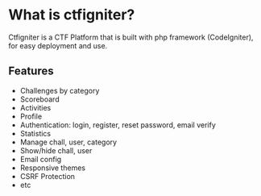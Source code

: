 # What is ctfigniter?
Ctfigniter is a CTF Platform that is built with php framework (CodeIgniter), for easy deployment and use.

## Features
* Challenges by category
* Scoreboard
* Activities
* Profile
* Authentication: login, register, reset password, email verify
* Statistics
* Manage chall, user, category
* Show/hide chall, user
* Email config
* Responsive themes
* CSRF Protection
* etc
